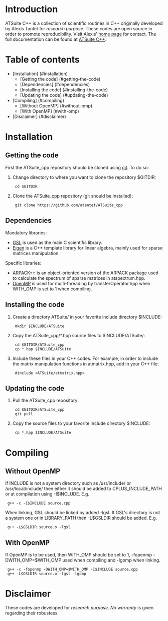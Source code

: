 Introduction
============

ATSuite C++ is a collection of scientific routines in C++
originally developed by Alexis Tantet for _research purpose_.
These codes are open source in order to promote reproducibility.
Visit Alexis' [home page][UU] for contact.
The full documentation can be found at [ATSuite C++][ATSuite_cpp_doc].


Table of contents
=================

  * [Installation] (#installation)
    + [Getting the code] (#getting-the-code)
    + [Dependencies] (#dependencies)
    + [Installing the code] (#installing-the-code)
    + [Updating the code] (#updating-the-code)
  * [Compiling] (#compiling)
    + [Without OpenMP] (#without-omp)
    + [With OpenMP] (#with-omp)
  * [Disclaimer] (#disclaimer)
  

Installation
============

Getting the code
----------------

First the ATSuite_cpp repository should be cloned using [git].
To do so:
1. Change directory to where you want to clone the repository $GITDIR:

        cd $GITDIR
     
2. Clone the ATSuite_cpp repository (git should be installed):

        git clone https://github.com/atantet/ATSuite_cpp
     
Dependencies
------------

Mandatory libraries:
- [GSL] is used as the main C scientific library.
- [Eigen] is a C++ template library for linear algebra, mainly used for sparse matrices manipulation.

Specific libraries:
- [ARPACK++] is an object-oriented version of the ARPACK package used to calculate the spectrum of sparse matrices in atspectrum.hpp.
- [OpenMP][OMP] is used for multi-threading by transferOperator.hpp
when WITH_OMP is set to 1 when compiling.

Installing the code
-------------------

1. Create a directory ATSuite/ in your favorite include directory $INCLUDE:

        mkdir $INCLUDE/ATSuite
     
2. Copy the ATSuite_cpp/*.hpp source files to $INCLUDE/ATSuite/:

        cd $GITDIR/ATSuite_cpp
        cp *.hpp $INCLUDE/ATSuite
     
3. Include these files in your C++ codes. For example, in order to include the matrix manipulation functions in atmatrix.hpp,
add in your C++ file:

        #include <ATSuite/atmatrix.hpp>
    

Updating the code
-----------------

1. Pull the ATSuite_cpp repository:

        cd $GITDIR/ATSuite_cpp     
        git pull
     
2. Copy the source files to your favorite include directory $INCLUDE:

        cp *.hpp $INCLUDE/ATSuite


Compiling
=========

Without OpenMP
--------------

If INCLUDE is not a system directory such as /usr/include/ or /usr/local/include/
then either it should be added to CPLUS_INCLUDE_PATH or at compilation using -I$INCLUDE. E.g.

     g++ -c -I$INCLUDE source.cpp

When linking, GSL should be linked by added -lgsl.
If GSL's directory is not a system one or in LIBRARY_PATH then -L$GSLDIR should be added. E.g.

     g++ -L$GSLDIR source.o -lgsl
     
With OpenMP
-----------

If OpenMP is to be used, then WITH_OMP should be set to 1,
-fopenmp -DWITH_OMP=$WITH_OMP used when compiling
and -lgomp when linking.

     g++ -c -fopenmp -DWITH_OMP=$WITH_OMP -I$INCLUDE source.cpp
     g++ -L$GSLDIR source.o -lgsl -lgomp

Disclaimer
==========

These codes are developed for _research purpose_.
_No warranty_ is given regarding their robustess.

[UU]: http://www.uu.nl/staff/AJJTantet/ "Alexis' personal page"
[git]: https://git-scm.com/ "git"
[ATSuite_cpp_doc]: http://atantet.github.io/ATSuite_cpp/ "ATSuite C++ documentation"
[GSL]: http://www.gnu.org/software/gsl/ "GSL - GNU Scientific Library"
[Eigen]: http://eigen.tuxfamily.org/ "Eigen"
[ARPACK++]: http://www.caam.rice.edu/software/ARPACK/arpack++.html "ARPACK++"
[OMP]: http://www.openmp.org/ "OpenMP"
